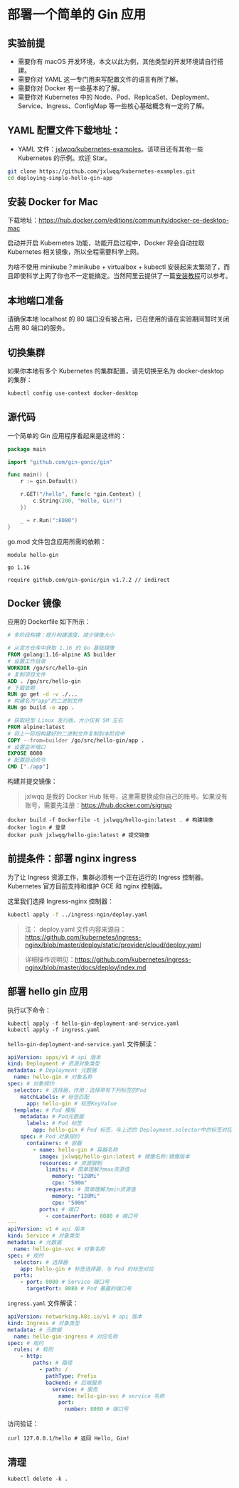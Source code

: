 # 部署一个简单的 Gin 应用

## 实验前提

* 需要你有 macOS 开发环境，本文以此为例，其他类型的开发环境请自行搭建。
* 需要你对 YAML 这一专门用来写配置文件的语言有所了解。
* 需要你对 Docker 有一些基本的了解。
* 需要你对 Kubernetes 中的 Node、Pod、ReplicaSet、Deployment、Service、Ingress、ConfigMap 等一些核心基础概念有一定的了解。

## YAML 配置文件下载地址：

* YAML 文件：[jxlwqq/kubernetes-examples](https://github.com/jxlwqq/kubernetes-examples/tree/master/deploying-simple-hello-gin-app)。该项目还有其他一些 Kubernetes 的示例。欢迎 Star。

```bash
git clone https://github.com/jxlwqq/kubernetes-examples.git
cd deploying-simple-hello-gin-app
```

## 安装 Docker for Mac

下载地址：https://hub.docker.com/editions/community/docker-ce-desktop-mac

启动并开启 Kubernetes 功能，功能开启过程中，Docker 将会自动拉取 Kubernetes 相关镜像，所以全程需要科学上网。

为啥不使用 minikube？minikube + virtualbox + kubectl 安装起来太繁琐了，而且即使科学上网了你也不一定能搞定。当然阿里云提供了一篇[安装教程](https://yq.aliyun.com/articles/221687)可以参考。

## 本地端口准备

请确保本地 localhost 的 80 端口没有被占用，已在使用的请在实验期间暂时关闭占用 80 端口的服务。

## 切换集群

如果你本地有多个 Kubernetes 的集群配置，请先切换至名为 docker-desktop 的集群：

````bash
kubectl config use-context docker-desktop
````

## 源代码

一个简单的 Gin 应用程序看起来是这样的：

```go
package main

import "github.com/gin-gonic/gin"

func main() {
	r := gin.Default()

	r.GET("/hello", func(c *gin.Context) {
		c.String(200, "Hello, Gin!")
	})

	_ = r.Run(":8080")
}
```

go.mod 文件包含应用所需的依赖：

```
module hello-gin

go 1.16

require github.com/gin-gonic/gin v1.7.2 // indirect
```

## Docker 镜像

应用的 Dockerfile 如下所示：

```dockerfile
# 多阶段构建：提升构建速度，减少镜像大小

# 从官方仓库中获取 1.16 的 Go 基础镜像
FROM golang:1.16-alpine AS builder
# 设置工作目录
WORKDIR /go/src/hello-gin
# 复制项目文件
ADD . /go/src/hello-gin
# 下载依赖
RUN go get -d -v ./...
# 构建名为"app"的二进制文件
RUN go build -o app .

# 获取轻型 Linux 发行版，大小仅有 5M 左右
FROM alpine:latest
# 将上一阶段构建好的二进制文件复制到本阶段中
COPY --from=builder /go/src/hello-gin/app .
# 设置监听端口
EXPOSE 8080
# 配置启动命令
CMD ["./app"]
```

构建并提交镜像：

> jxlwqq 是我的 Docker Hub 账号，这里需要换成你自己的账号。如果没有账号，需要先注册：https://hub.docker.com/signup

```shell
docker build -f Dockerfile -t jxlwqq/hello-gin:latest . # 构建镜像
docker login # 登录
docker push jxlwqq/hello-gin:latest # 提交镜像
```

## 前提条件：部署 nginx ingress

为了让 Ingress 资源工作，集群必须有一个正在运行的 Ingress 控制器。 Kubernetes 官方目前支持和维护 GCE 和 nginx 控制器。

这里我们选择 Ingress-nginx 控制器：

```bash
kubectl apply -f ../ingress-ngin/deploy.yaml
```


> 注： deploy.yaml 文件内容来源自：https://github.com/kubernetes/ingress-nginx/blob/master/deploy/static/provider/cloud/deploy.yaml

> 详细操作说明见：https://github.com/kubernetes/ingress-nginx/blob/master/docs/deploy/index.md


## 部署 hello gin 应用

执行以下命令：

```shell
kubectl apply -f hello-gin-deployment-and-service.yaml
kubectl apply -f ingress.yaml
```

`hello-gin-deployment-and-service.yaml` 文件解读：

```yaml
apiVersion: apps/v1 # api 版本
kind: Deployment # 资源对象类型
metadata: # Deployment 元数据
  name: hello-gin # 对象名称
spec: # 对象规约
  selector: # 选择器，作用：选择带有下列标签的Pod
    matchLabels: # 标签匹配
      app: hello-gin # 标签KeyValue
  template: # Pod 模版
    metadata: # Pod元数据
      labels: # Pod 标签
        app: hello-gin # Pod 标签，与上述的 Deployment.selector中的标签对应
    spec: # Pod 对象规约
      containers: # 容器
        - name: hello-gin # 容器名称
          image: jxlwqq/hello-gin:latest # 镜像名称:镜像版本
          resources: # 资源限制
            limits: # 简单理解为max资源值
              memory: "128Mi"
              cpu: "500m"
            requests: # 简单理解为min资源值
              memory: "128Mi"
              cpu: "500m"
          ports: # 端口
            - containerPort: 8080 # 端口号
---
apiVersion: v1 # api 版本
kind: Service # 对象类型
metadata: # 元数据
  name: hello-gin-svc # 对象名称
spec: # 规约
  selector: # 选择器
    app: hello-gin # 标签选择器，与 Pod 的标签对应
  ports:
    - port: 8080 # Service 端口号
      targetPort: 8080 # Pod 暴露的端口号
```

`ingress.yaml` 文件解读：

```yaml
apiVersion: networking.k8s.io/v1 # api 版本
kind: Ingress # 对象类型
metadata: # 元数据
  name: hello-gin-ingress # 对应名称
spec: # 规约
  rules: # 规则
    - http:
        paths: # 路径
          - path: /
            pathType: Prefix
            backend: # 后端服务
              service: # 服务
                name: hello-gin-svc # service 名称
                port:
                  number: 8080 # 端口号
```

访问验证：

```shell
curl 127.0.0.1/hello # 返回 Hello, Gin!
```

## 清理
```shell
kubectl delete -k .
```

